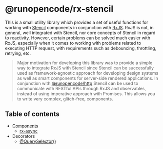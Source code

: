 # @runopencode/rx-stencil

This is a small utility library which provides a set of useful functions for working
with [Stencil](https://stenciljs.com) components in conjunction with [RxJS](https://rxjs.dev). RxJS is not, in general,
well integrated with Stencil, nor core concepts of Stencil in regard to reactivity. However, certain problems can be 
solved much easier with RxJS, especially when it comes to working with problems related to executing HTTP request, 
with requirements such as debouncing, throttling, retrying, etc.

> Major motivation for developing this library was to provide a simple way to integrate RxJS with Stencil since Stencil
> can be successfully used as framework-agnostic approach for developing design systems as well as smart
> components for server-side rendered applications. In conjunction with 
> [@runopencode/http](https://github.com/RunOpenCode/http) Stencil can be used to communicate with RESTful APIs through
> RxJS and observables, instead of using imperative approach with Promises. This allows you to write very
> complex, glitch-free, components.

## Table of contents

- [Components](docs/components.md)
    - [rx-async](docs/components.md#rx-async)
- Decorators
    - [@QuerySelector()](docs/query-selector-decorator.md)

